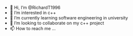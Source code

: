- 👋 Hi, I’m @RichardT1996
- 👀 I’m interested in c++
- 🌱 I’m currently learning software engineering in university
- 💞️ I’m looking to collaborate on my c++ project
- 📫 How to reach me ...

<!---
RichardT1996/RichardT1996 is a ✨ special ✨ repository because its `README.md` (this file) appears on your GitHub profile.
You can click the Preview link to take a look at your changes.
--->
